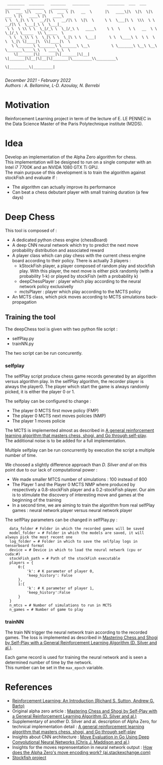 ```
 ________  _______   _______   ________        ________  ___  ___  _______   ________   ________      
|\   ___ \|\  ___ \ |\  ___ \ |\   __  \      |\   ____\|\  \|\  \|\  ___ \ |\   ____\ |\   ____\     
\ \  \_|\ \ \   __/|\ \   __/|\ \  \|\  \     \ \  \___|\ \  \\\  \ \   __/|\ \  \___|_\ \  \___|_    
 \ \  \ \\ \ \  \_|/_\ \  \_|/_\ \   ____\     \ \  \    \ \   __  \ \  \_|/_\ \_____  \\ \_____  \   
  \ \  \_\\ \ \  \_|\ \ \  \_|\ \ \  \___|      \ \  \____\ \  \ \  \ \  \_|\ \|____|\  \\|____|\  \  
   \ \_______\ \_______\ \_______\ \__\          \ \_______\ \__\ \__\ \_______\____\_\  \ ____\_\  \ 
    \|_______|\|_______|\|_______|\|__|           \|_______|\|__|\|__|\|_______|\_________\\_________\
                                                                               \|_________\|_________|
                                                                                                      
```

*December 2021 - February 2022*  
*Authors : A. Bellamine, L-D. Azoulay, N. Berrebi*

# Motivation

Reinforcement Learning project in term of the lecture of E. LE PENNEC in the Data Science Master of the Paris Polytechnique institute (M2DS).

# Idea

Develop an implementation of the Alpha Zero algorithm for chess.  
This implementation will be designed to run on a single computer with an Intel i7 7700K and an NVIDA 1080 GTX Ti GPU.  
The main purpuse of this development is to train the algorithm against stockFish and evaluate if :  
- The algorithm can actually improve its performance
- Can beat a chess debutant player with small training duration (a few days)

# Deep Chess

This tool is composed of :
- A dedicated python chess engine (chessBoard)
- A deep CNN neural network which try to predict the next move probability distribution and associated reward
- A player class which can play chess with the current chess engine board according to their policy. There is actually 3 players :
  - kStockFish player, a player composed of random play and stockfish play. With this player, the next move is either pick randomly (with a probability 1-k) or played by stockFish (with a probability k)
  - deepChessPlayer : player which play according to the neural network policy exclusivelly
  - mctsPlayer : player which play according to the MCTS policy
- An MCTS class, which pick moves according to MCTS simulations back-propagation

## Training the tool

The deepChess tool is given with two python file script :
- selfPlay.py
- trainNN.py

The two script can be run concurently.

###  selfplay

The selfPlay script produce chess game records generated by an algorithm versus algorithm play.
In the selfPlay algorithm, the recorder player is always the player0.
The player which start the game is always randomly picked, it is either the player 0 or 1.

The selfplay can be configured to change :
- The player 0 MCTS first move policy (FMP)
- The player 0 MCTS next moves policies (NMP)
- The player 1 moves policie

The MCTS is implemented almost as described in [A general reinforcement learning algorithm that masters chess, shogi, and Go through self-play](https://www.science.org/doi/suppl/10.1126/science.aar6404/suppl_file/).  
The additional noise is to be added for a full implementation.

Multiple selfplay can be run concurrently by execution the script a multiple number of time.

We choosed a slightly difference approach than *D. Silver and al* on this point due to our lack of computational power :
- We made smaller MTCS number of simulations : 100 instead of 800
- The Player 1 and the Player 0 MCTS NMP where produced by respectively a 0.8-stockFish player and a 0.2-stockFish player. Our aim is to stimulate the discovery of interesting move and games at the beginning of the training
- In a second time, we are aiming to train the algorithm from real selfPlay games : neural network player versus neural network player

The selfPlay parameters can be changed in selfPlay.py :
```
  data_folder # Folder in which the recorded games will be saved
  model_folder = # Folder in which the models are saved, it will always pick the most recent one
  log_folder = # Folder in which to save the selfplay logs in tensorboard format
  device = # Device in which to load the neural network (cpu or cuda:#)
  stockFish_path = # Path of the stockFish executable
  players = {
      0:{
          'k': # K parameter of player 0, 
          'keep_history': False
      },
      1:{
          'k': # K parameter of player 1, 
          'keep_history':False
      }
  }
  n_mtcs = # Number of simulations to run in MCTS
  n_games = # Number of game to play
```

### trainNN

The train NN trigger the neural network train according to the recorded games.
The loss is implemented as described in [Mastering Chess and Shogi by Self-Play with a General Reinforcement Learning Algorithm (D. Silver and al.)](https://arxiv.org/abs/1712.01815).

Each game record is used for training the neural network and is seen a determined number of time by the network.  
This number can be set in the `max_epoch` variable.

# References

- [Reinforcement Learning: An Introduction (Richard S. Sutton, Andrew G. Barto)](http://web.stanford.edu/class/psych209/Readings/SuttonBartoIPRLBook2ndEd.pdf)
- Original alpha zero article : [Mastering Chess and Shogi by Self-Play with a General Reinforcement Learning Algorithm (D. Silver and al.)](https://arxiv.org/abs/1712.01815)
- Supplementary of another D. Silver and al. description of Alpha Zero, for technical implementation detail : [A general reinforcement learning algorithm that masters chess, shogi, and Go through self-play](https://www.science.org/doi/suppl/10.1126/science.aar6404/suppl_file/aar6404-silver-sm.pdf)
- Insights about CNN architecture : [Move Evaluation in Go Using Deep Convolutional Neural Networks (Chris J. Maddison and al.)](https://arxiv.org/abs/1412.6564)
- Insights for the moves reprensentation in neural network output : [How does the Alpha Zero's move encoding work?
  (ai.stackexchange.com)](https://ai.stackexchange.com/questions/27336/how-does-the-alpha-zeros-move-encoding-work)
- [Stockfish project](https://stockfishchess.org/)